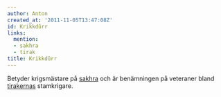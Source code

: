```yaml
---
author: Anton
created_at: '2011-11-05T13:47:08Z'
id: Krikkdûrr
links:
  mention:
  - sakhra
  - tirak
title: Krikkdûrr
---
```


Betyder krigsmästare på [sakhra] och är benämningen på veteraner bland [tirakernas] stamkrigare.

  [sakhra]: sakhra
  [tirakernas]: tirak
